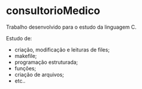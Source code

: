 # consultorioMedico
Trabalho desenvolvido para o estudo da linguagem C.

Estudo de:
* criação, modificação e leituras de files;
* makefile;
* programação estruturada;
* funções;
* criação de arquivos;
* etc..
